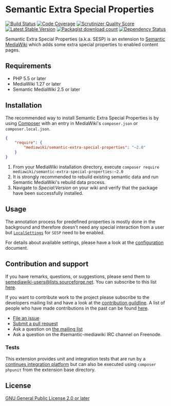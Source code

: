 # Semantic Extra Special Properties
[![Build Status](https://travis-ci.org/SemanticMediaWiki/SemanticExtraSpecialProperties.svg?branch=master)](https://travis-ci.org/SemanticMediaWiki/SemanticExtraSpecialProperties)
[![Code Coverage](https://scrutinizer-ci.com/g/SemanticMediaWiki/SemanticExtraSpecialProperties/badges/coverage.png?s=c5563fd91abeb49b37a6ef999198530b6796dd3c)](https://scrutinizer-ci.com/g/SemanticMediaWiki/SemanticExtraSpecialProperties/)
[![Scrutinizer Quality Score](https://scrutinizer-ci.com/g/SemanticMediaWiki/SemanticExtraSpecialProperties/badges/quality-score.png?s=9cc8ce493f63f5c2c22db71b2061b4b8c21f43ba)](https://scrutinizer-ci.com/g/SemanticMediaWiki/SemanticExtraSpecialProperties/)
[![Latest Stable Version](https://poser.pugx.org/mediawiki/semantic-extra-special-properties/version.png)](https://packagist.org/packages/mediawiki/semantic-extra-special-properties)
[![Packagist download count](https://poser.pugx.org/mediawiki/semantic-extra-special-properties/d/total.png)](https://packagist.org/packages/mediawiki/semantic-extra-special-properties)
[![Dependency Status](https://www.versioneye.com/php/mediawiki:semantic-extra-special-properties/badge.png)](https://www.versioneye.com/php/mediawiki:semantic-extra-special-properties)

Semantic Extra Special Properties (a.k.a. SESP) is an extension to [Semantic MediaWiki][smw] which adds some extra special properties to enabled content pages.

## Requirements

- PHP 5.5 or later
- MediaWiki 1.27 or later
- Semantic MediaWiki 2.5 or later

## Installation

The recommended way to install Semantic Extra Special Properties is by using [Composer][composer]
with an entry in MediaWiki's `composer.json` or `composer.local.json`.

```json
{
	"require": {
		"mediawiki/semantic-extra-special-properties": "~2.0"
	}
}
```
1. From your MediaWiki installation directory, execute
   `composer require mediawiki/semantic-extra-special-properties:~2.0`
2. It is strongly recommended to rebuild existing semantic data and run
   Semantic MediaWiki's rebuild data process.
3. Navigate to _Special:Version_ on your wiki and verify that the package
   have been successfully installed.

## Usage

The annotation process for predefined properties is mostly done in the background
and therefore doesn't need any special interaction from a user but [`LocalSettings`][mw-localsettings] for
`SESP` need to be enabled.

For details about available settings, please have a look at the [configuration](docs/00-configuration.md) document.

## Contribution and support

If you have remarks, questions, or suggestions, please send them to semediawiki-users@lists.sourceforge.net. You can subscribe to this list [here](http://sourceforge.net/mailarchive/forum.php?forum_name=semediawiki-user).

If you want to contribute work to the project please subscribe to the
developers mailing list and have a look at the [contribution guildline](/CONTRIBUTING.md). A list of people who have made contributions in the past can be found [here][contributors].

* [File an issue](https://github.com/SemanticMediaWiki/SemanticExtraSpecialProperties/issues)
* [Submit a pull request](https://github.com/SemanticMediaWiki/SemanticExtraSpecialProperties/pulls)
* Ask a question on [the mailing list](https://semantic-mediawiki.org/wiki/Mailing_list)
* Ask a question on the #semantic-mediawiki IRC channel on Freenode.

### Tests

This extension provides unit and integration tests that are run by a [continues integration platform][travis]
but can also be executed using `composer phpunit` from the extension base directory.

## License

[GNU General Public License 2.0 or later][licence]

[composer]: https://getcomposer.org/
[licence]: https://www.gnu.org/copyleft/gpl.html
[mwcomposer]: https://www.mediawiki.org/wiki/Composer
[smw]: https://www.semantic-mediawiki.org/wiki/Semantic_MediaWiki
[travis]: https://travis-ci.org/SemanticMediaWiki/SemanticExtraSpecialProperties
[mw-testing]: https://www.mediawiki.org/wiki/Manual:PHP_unit_testing
[mw-update]: https://www.mediawiki.org/wiki/Manual:Update.php
[mw-localsettings]: https://www.mediawiki.org/wiki/Localsettings
[contributors]: https://github.com/SemanticMediaWiki/SemanticExtraSpecialProperties/graphs/contributors
[semver]: http://semver.org/
